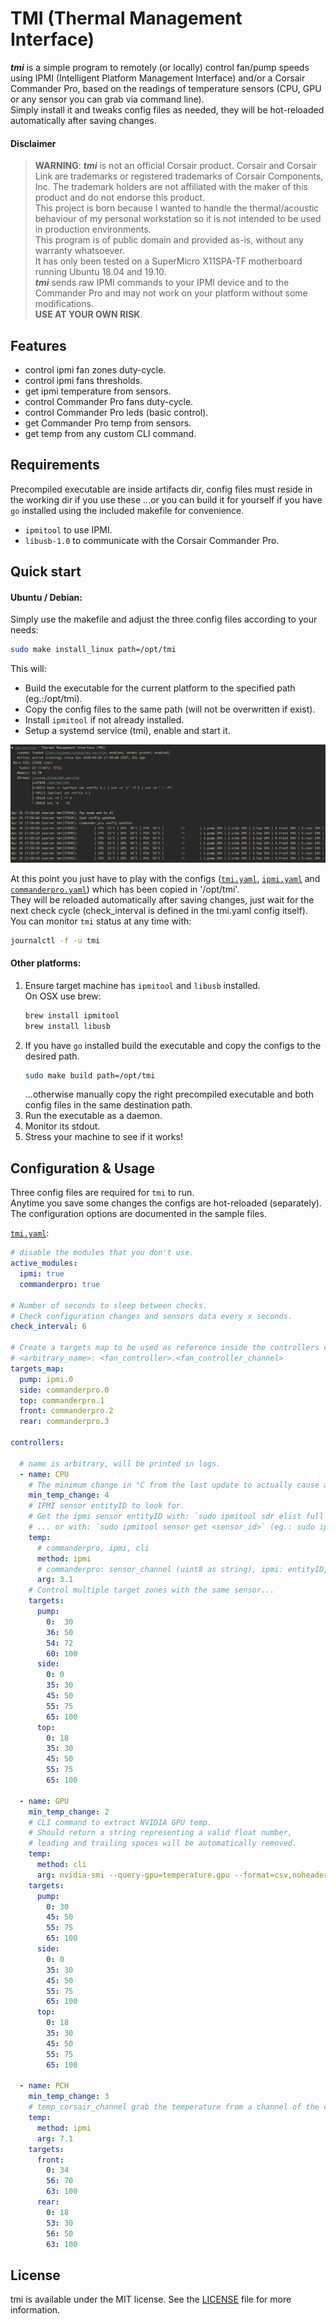 # TMI (Thermal Management Interface)

***tmi*** is a simple program to remotely (or locally) control fan/pump speeds using IPMI (Intelligent Platform Management Interface) and/or a Corsair Commander Pro, based on the readings of temperature sensors (CPU, GPU or any sensor you can grab via command line).  
Simply install it and tweaks config files as needed, they will be hot-reloaded automatically after saving changes.

#### Disclaimer
> __WARNING__: ***tmi*** is not an official Corsair product. Corsair and Corsair Link are trademarks or registered trademarks of Corsair Components, Inc. The trademark holders are not affiliated with the maker of this product and do not endorse this product.  
This project is born because I wanted to handle the thermal/acoustic behaviour of my personal workstation so it is not intended to be used in production environments.  
This program is of public domain and provided as-is, without any warranty whatsoever.  
It has only been tested on a SuperMicro X11SPA-TF motherboard running Ubuntu 18.04 and 19.10.  
***tmi*** sends raw IPMI commands to your IPMI device and to the Commander Pro and may not work on your platform without some modifications.  
**USE AT YOUR OWN RISK**.

## Features
- control ipmi fan zones duty-cycle.
- control ipmi fans thresholds.
- get ipmi temperature from sensors.
- control Commander Pro fans duty-cycle.
- control Commander Pro leds (basic control).
- get Commander Pro temp from sensors.
- get temp from any custom CLI command.


## Requirements
Precompiled executable are inside artifacts dir, config files must reside in the working dir if you use these ...or you can build it for yourself if you have `go` installed using the included makefile for convenience.  


- `ipmitool` to use IPMI. 
- `libusb-1.0` to communicate with the Corsair Commander Pro. 

## Quick start

#### Ubuntu / Debian:
Simply use the makefile and adjust the three config files according to your needs:
```sh
sudo make install_linux path=/opt/tmi
```
This will:
- Build the executable for the current platform to the specified path (eg.:/opt/tmi).
- Copy the config files to the same path (will not be overwritten if exist).
- Install `ipmitool` if not already installed.
- Setup a systemd service (tmi), enable and start it. 

![service](tmi.png)

At this point you just have to play with the configs ([`tmi.yaml`](artifacts/tmi.yaml), [`ipmi.yaml`](artifacts/ipmi.yaml) and [`commanderpro.yaml`](artifacts/commanderpro.yaml)) which has been copied in '/opt/tmi'.  
They will be reloaded automatically after saving changes, just wait for the next check cycle (check_interval is defined in the tmi.yaml config itself).  
You can monitor `tmi` status at any time with:
````bash
journalctl -f -u tmi
````

#### Other platforms:
1. Ensure target machine has `ipmitool` and `libusb` installed.  
    On OSX use brew:
    ```bash
    brew install ipmitool
    brew install libusb
    ```
2. If you have `go` installed build the executable and copy the configs to the desired path.
    ```sh
    sudo make build path=/opt/tmi
    ```
   ...otherwise manually copy the right precompiled executable and both config files in the same destination path.
3. Run the executable as a daemon.
4. Monitor its stdout.
5. Stress your machine to see if it works!

## Configuration & Usage

Three config files are required for `tmi` to run.  
Anytime you save some changes the configs are hot-reloaded (separately).  
The configuration options are documented in the sample files.

[`tmi.yaml`](artifacts/tmi.yaml):  

```yaml
# disable the modules that you don't use.
active_modules:
  ipmi: true
  commanderpro: true

# Number of seconds to sleep between checks.
# Check configuration changes and sensors data every x seconds.
check_interval: 6

# Create a targets map to be used as reference inside the controllers configuration below.
# <arbitrary_name>: <fan_controller>.<fan_controller_channel>
targets_map:
  pump: ipmi.0
  side: commanderpro.0
  top: commanderpro.1
  front: commanderpro.2
  rear: commanderpro.3

controllers:

  # name is arbitrary, will be printed in logs.
  - name: CPU
    # The minimum change in °C from the last update to actually cause another fan speed change.
    min_temp_change: 4
    # IPMI sensor entityID to look for.
    # Get the ipmi sensor entityID with: `sudo ipmitool sdr elist full` at the fourth column in result.
    # ... or with: `sudo ipmitool sensor get <sensor_id>` (eg.: sudo ipmitool sensor get 'CPU Temp')
    temp:
      # commanderpro, ipmi, cli
      method: ipmi
      # commanderpro: sensor_channel (uint8 as string), ipmi: entityID, cli: custom_command
      arg: 3.1
    # Control multiple target zones with the same sensor...
    targets:
      pump:
        0:  30
        36: 50
        54: 72
        60: 100
      side:
        0: 0
        35: 30
        45: 50
        55: 75
        65: 100
      top:
        0: 18
        35: 30
        45: 50
        55: 75
        65: 100

  - name: GPU
    min_temp_change: 2
    # CLI command to extract NVIDIA GPU temp.
    # Should return a string representing a valid float number,
    # leading and trailing spaces will be automatically removed.
    temp:
      method: cli
      arg: nvidia-smi --query-gpu=temperature.gpu --format=csv,noheader
    targets:
      pump:
        0: 30
        45: 50
        55: 75
        65: 100
      side:
        0: 0
        35: 30
        45: 50
        55: 75
        65: 100
      top:
        0: 18
        35: 30
        45: 50
        55: 75
        65: 100

  - name: PCH
    min_temp_change: 3
    # temp_corsair_channel grab the temperature from a channel of the corsair commander pro
    temp:
      method: ipmi
      arg: 7.1
    targets:
      front:
        0: 34
        56: 70
        63: 100
      rear:
        0: 18
        53: 30
        56: 50
        63: 100
```
## License

tmi is available under the MIT license. See the [LICENSE](./LICENSE) file for more information.
